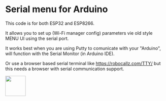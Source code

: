 # Serial menu for Arduino

This code is for both ESP32 and ESP8266.

It allows you to set up (Wi-Fi manager config) parameters vie old style MENU UI using the serial port.

It works best when you are using Putty to comunicate with your "Arduino", will function with the Serial Monitor (in Arduino IDE). 

Or use a browser based serial terminal like https://robocallz.com/TTY/ but this needs a browser with serial communication support.

[<img width="64px" src="https://www.robocallz.com/app75/images/recorder_icon_150x150.png">](https://robocallz.com)
